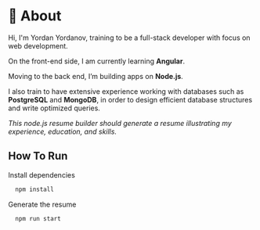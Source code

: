 # 🚀 About

Hi, I'm Yordan Yordanov, training to be a full-stack developer with focus on web development.

On the front-end side, I am currently learning **Angular**.

Moving to the back end, I’m building apps on **Node.js**.

I also train to have extensive experience working with databases such as **PostgreSQL** and **MongoDB**, in order to design efficient database structures and write optimized queries.

*This node.js resume builder should generate a resume illustrating my experience, education, and skills.*

## How To Run

Install dependencies

```bash
  npm install
```

Generate the resume

```bash
  npm run start
```